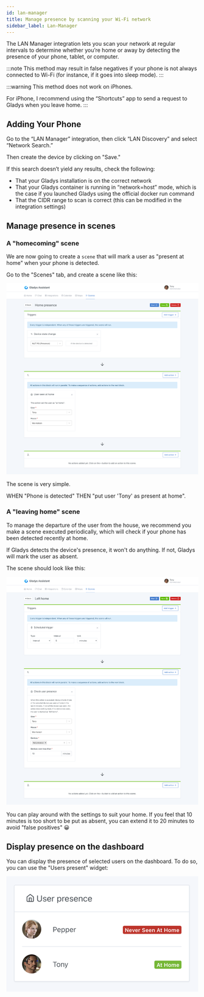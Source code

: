 ```yaml
---
id: lan-manager
title: Manage presence by scanning your Wi-Fi network
sidebar_label: Lan-Manager
---
```


The LAN Manager integration lets you scan your network at regular intervals to determine whether you’re home or away by detecting the presence of your phone, tablet, or computer.

:::note
This method may result in false negatives if your phone is not always connected to Wi-Fi (for instance, if it goes into sleep mode).
:::

:::warning
This method does not work on iPhones.

For iPhone, I recommend using the “Shortcuts” app to send a request to Gladys when you leave home.
:::

## Adding Your Phone

Go to the “LAN Manager” integration, then click “LAN Discovery” and select “Network Search.”

Then create the device by clicking on "Save."

If this search doesn’t yield any results, check the following:

- That your Gladys installation is on the correct network
- That your Gladys container is running in “network=host” mode, which is the case if you launched Gladys using the official docker run command
- That the CIDR range to scan is correct (this can be modified in the integration settings)

## Manage presence in scenes

### A "homecoming" scene

We are now going to create a `scene` that will mark a user as "present at home" when your phone is detected.

Go to the "Scenes" tab, and create a scene like this:

![Return home scene](../../static/img/docs/en/configuration/bluetooth/back-at-home-scene.png)

The scene is very simple.

WHEN "Phone is detected" THEN "put user 'Tony' as present at home".

### A "leaving home" scene

To manage the departure of the user from the house, we recommend you make a scene executed periodically, which will check if your phone has been detected recently at home.

If Gladys detects the device's presence, it won't do anything. If not, Gladys will mark the user as absent.

The scene should look like this:

![Scene leaving home](../../static/img/docs/en/configuration/bluetooth/left-home-scene.png)

You can play around with the settings to suit your home. If you feel that 10 minutes is too short to be put as absent, you can extend it to 20 minutes to avoid "false positives" 😀

## Display presence on the dashboard

You can display the presence of selected users on the dashboard. To do so, you can use the "Users present" widget:

![Presence dashboard](../../static/img/docs/en/configuration/bluetooth/user-presence-dashboard.png)
